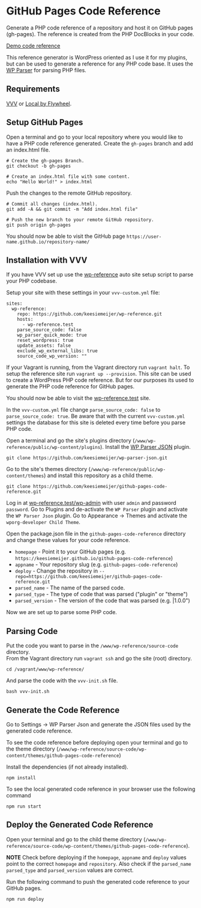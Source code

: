 # GitHub Pages Code Reference

Generate a PHP code reference of a repository and host it on GitHub pages (gh-pages). The reference is created from the PHP DocBlocks in your code.

[Demo code reference](https://keesiemeijer.github.io/related-posts-by-taxonomy/)

This reference generator is WordPress oriented as I use it for my plugins, but can be used to generate a reference for any PHP code base. It uses the [WP Parser](https://github.com/WordPress/phpdoc-parser) for parsing PHP files.

## Requirements
[VVV](https://github.com/Varying-Vagrant-Vagrants/VVV) or [Local by Flywheel](https://local.getflywheel.com/).

## Setup GitHub Pages
Open a terminal and go to your local repository where you would like to have a PHP code reference generated. Create the `gh-pages` branch and add an index.html file.
```
# Create the gh-pages Branch.
git checkout -b gh-pages

# Create an index.html file with some content.
echo "Hello World!" > index.html
```

Push the changes to the remote GitHub repository.
```
# Commit all changes (index.html).
git add -A && git commit -m "Add index.html file"

# Push the new branch to your remote GitHub repository.
git push origin gh-pages
```

You should now be able to visit the GitHub page `https://user-name.github.io/repository-name/`

## Installation with VVV

If you have VVV set up use the [wp-reference](https://github.com/keesiemeijer/wp-reference) auto site setup script to parse your PHP codebase.

Setup your site with these settings in your `vvv-custom.yml` file:
```
sites:
  wp-reference:
    repo: https://github.com/keesiemeijer/wp-reference.git
    hosts:
      - wp-reference.test
    parse_source_code: false
    wp_parser_quick_mode: true
    reset_wordpress: true
    update_assets: false
    exclude_wp_external_libs: true
    source_code_wp_version: ""
```

If your Vagrant is running, from the Vagrant directory run `vagrant halt`. To setup the reference site run `vagrant up --provision`. This site can be used to create a WordPress PHP code reference. But for our purposes its used to generate the PHP code reference for GitHub pages. 

You should now be able to visit the [wp-reference.test](http://wp-reference.test) site. 

In the `vvv-custom.yml` file change `parse_source_code: false` to `parse_source_code: true`. Be aware that with the current `vvv-custom.yml` settings the database for this site is deleted every time before you parse PHP code.

Open a terminal and go the site's plugins directory (`/www/wp-reference/public/wp-content/plugins`). Install the [WP Parser JSON](https://github.com/keesiemeijer/wp-parser-json) plugin.
```
git clone https://github.com/keesiemeijer/wp-parser-json.git
```

Go to the site's themes directory (`/www/wp-reference/public/wp-content/themes`) and install this repository as a child theme.
```
git clone https://github.com/keesiemeijer/github-pages-code-reference.git
```

Log in at [wp-reference.test/wp-admin](http://wp-reference.test/wp-admin) with user `admin` and password `password`. Go to Plugins and de-activate the `WP Parser` plugin and activate the `WP Parser Json` plugin. Go to Appearance -> Themes and activate the `wporg-developer Child Theme`.

Open the package.json file in the `github-pages-code-reference` directory and change these values for your code reference.

* `homepage` - Point it to your GitHub pages (e.g. `https://keesiemeijer.github.io/github-pages-code-reference`)
* `appname` - Your repository slug (e.g. `github-pages-code-reference`)
* `deploy` - Change the repository in `--repo=https://github.com/keesiemeijer/github-pages-code-reference.git`
* `parsed_name` - The name of the parsed code.
* `parsed_type` - The type of code that was parsed ("plugin" or "theme")
* `parsed_version` - The version of the code that was parsed (e.g. |1.0.0")

Now we are set up to parse some PHP code.

## Parsing Code
Put the code you want to parse in the `/www/wp-reference/source-code` directory.  
From the Vagrant directory run `vagrant ssh` and go the site (root) directory.

```
cd /vagrant/www/wp-reference/
```

And parse the code with the `vvv-init.sh` file.
```
bash vvv-init.sh
```

## Generate the Code Reference

Go to Settings -> WP Parser Json and generate the JSON files used by the generated code reference.

To see the code reference before deploying open your terminal and go to the theme directory (`/www/wp-reference/source-code/wp-content/themes/github-pages-code-reference`)

Install the dependencies (if not already installed).
```
npm install
```

To see the local generated code reference in your browser use the following command
```
npm run start
```

## Deploy the Generated Code Reference
Open your terminal and go to the child theme directory (`/www/wp-reference/source-code/wp-content/themes/github-pages-code-reference`).

**NOTE** Check before deploying if the `homepage`, `appname` and `deploy` values point to the correct `homepage` and `repository`. Also check if the `parsed_name` `parsed_type` and `parsed_version` values are correct.

Run the following command to push the generated code reference to your GitHub pages.
```
npm run deploy
```









